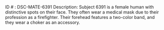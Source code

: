ID # : DSC-MATE-6391
Description: Subject 6391 is a female human with distinctive spots on their face. They often wear a medical mask due to their profession as a firefighter. Their forehead features a two-color band, and they wear a choker as an accessory.